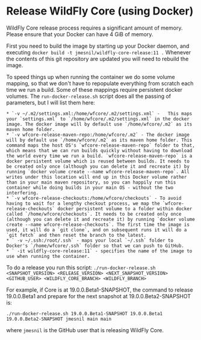 # Release WildFly Core (using Docker)

WildFly Core release process requires a significant amount of memory.
Please ensure that your Docker can have 4 GiB of memory.

First you need to build the image by starting up your Docker daemon, and executing
    `docker build -t jmesnil/wildfly-core-release:11 .`
Whenever the contents of this git repository are updated you will need to rebuild the image.

To speed things up when running the container we do some volume mapping, so that we don't have to repopulate everything from scratch each time we run a build. Some of these mappings require persistent docker volumes. The `run-docker-release.sh` script does all the passing of parameters, but I will list them here:

    * `-v ~/.m2/settings.xml:/home/wfcore/.m2/settings.xml` -   This maps your `settings.xml` to `/home/wfcore/.m2/settings.xml` in the docker image. The docker image will by default use `/home/wfcore/.m2` as its maven home folder.
    * `-v wfcore-release-maven-repo:/home/wfcore/.m2` - The docker image will by default use `/home/wfcore/.m2` as its maven home folder. This command maps the host OS's `wfcore-release-maven-repo` folder to that, which means that we can run builds quickly without having to download the world every time we run a build. `wfcore-release-maven-repo` is a docker persistent volume which is reused between builds. It needs to be created only once (although you can delete it and recreate it) by running `docker volume create --name wfcore-release-maven-repo`. All writes under this location will end up in this Docker volume rather than in your main maven repository, so you can happily run this container while doing builds in your main OS - without the two interfering.
    * `-v wfcore-release-checkouts:/home/wfcore/checkouts` - To avoid having to wait for a lengthy checkout process, we map the `wfcore-release-checkouts` docker persistent volume to a folder within docker called `/home/wfcore/checkouts`. It needs to be created only once (although you can delete it and recreate it) by running `docker volume create --name wfcore-release-checkouts`. The first time the image is used, it will do a `git clone`, and on subsequent runs it will do a `git fetch` and then reset the branch to the latest.
    * `	-v ~/.ssh:/root/.ssh` - maps your local `~/.ssh` folder to Docker's `/home/wfcore/.ssh` folder so that we can push to GitHub.
    * `	-it wildfly-core-release:11` - specifies the name of the image to use when running the container.

To do a release you run this script:
	`./run-docker-release.sh <SNAPSHOT_VERSION> <RELEASE_VERSION> <NEXT_SNAPSHOT_VERSION> <GITHUB_USER> <WILDFLY_CORE_BRANCH> <WILDFLY_BRANCH>`

For example, if Core is at 19.0.0.Beta1-SNAPSHOT, the command to release 19.0.0.Beta1 and prepare for the next snapshot at 19.0.0.Beta2-SNAPSHOT is:

```
./run-docker-release.sh 19.0.0.Beta1-SNAPSHOT 19.0.0.Beta1 19.0.0.Beta2-SNAPSHOT jmesnil main main
```

where `jmesnil` is the GitHub user that is releasing WildFly Core.
